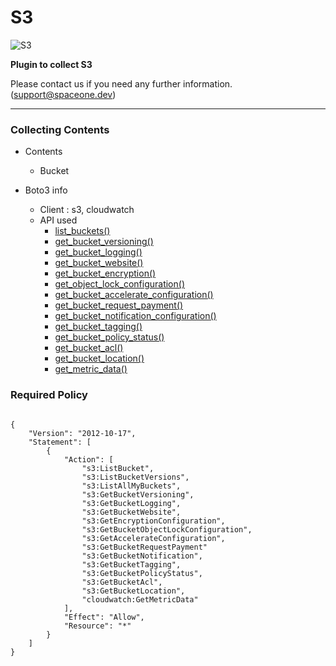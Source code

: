 # S3

![S3](https://spaceone-custom-assets.s3.ap-northeast-2.amazonaws.com/console-assets/icons/cloud-services/aws/Amazon-S3.svg)

**Plugin to collect S3**

Please contact us if you need any further information. (<support@spaceone.dev>)

---

### Collecting Contents

- Contents
  - Bucket
  
- Boto3 info
  - Client : s3, cloudwatch
  - API used
    - [list_buckets()](https://boto3.amazonaws.com/v1/documentation/api/latest/reference/services/s3.html#S3.Client.list_buckets)
    - [get_bucket_versioning()](https://boto3.amazonaws.com/v1/documentation/api/latest/reference/services/s3.html#S3.Client.get_bucket_versioning)
    - [get_bucket_logging()](https://boto3.amazonaws.com/v1/documentation/api/latest/reference/services/s3.html#S3.Client.get_bucket_logging)
    - [get_bucket_website()](https://boto3.amazonaws.com/v1/documentation/api/latest/reference/services/s3.html#S3.Client.get_bucket_website)
    - [get_bucket_encryption()](https://boto3.amazonaws.com/v1/documentation/api/latest/reference/services/s3.html#S3.Client.get_bucket_encryption)
    - [get_object_lock_configuration()](https://boto3.amazonaws.com/v1/documentation/api/latest/reference/services/s3.html#S3.Client.get_object_lock_configuration)
    - [get_bucket_accelerate_configuration()](https://boto3.amazonaws.com/v1/documentation/api/latest/reference/services/s3.html#S3.Client.get_bucket_accelerate_configuration)
    - [get_bucket_request_payment()](https://boto3.amazonaws.com/v1/documentation/api/latest/reference/services/s3.html#S3.Client.get_bucket_request_payment)
    - [get_bucket_notification_configuration()](https://boto3.amazonaws.com/v1/documentation/api/latest/reference/services/s3.html#S3.Client.get_bucket_notification_configuration)
    - [get_bucket_tagging()](https://boto3.amazonaws.com/v1/documentation/api/latest/reference/services/s3.html#S3.Client.get_bucket_tagging)
    - [get_bucket_policy_status()](https://boto3.amazonaws.com/v1/documentation/api/latest/reference/services/s3.html#S3.Client.get_bucket_policy_status)
    - [get_bucket_acl()](https://boto3.amazonaws.com/v1/documentation/api/latest/reference/services/s3.html#S3.Client.get_bucket_acl)
    - [get_bucket_location()](https://boto3.amazonaws.com/v1/documentation/api/latest/reference/services/s3.html#S3.Client.get_bucket_location)
    - [get_metric_data()](https://boto3.amazonaws.com/v1/documentation/api/latest/reference/services/cloudwatch.html#CloudWatch.Client.get_metric_data)

### Required Policy
  
<pre>
<code>
{
    "Version": "2012-10-17",
    "Statement": [
        {
            "Action": [
                "s3:ListBucket",
                "s3:ListBucketVersions",
                "s3:ListAllMyBuckets",
                "s3:GetBucketVersioning",
                "s3:GetBucketLogging",
                "s3:GetBucketWebsite",
                "s3:GetEncryptionConfiguration",
                "s3:GetBucketObjectLockConfiguration",
                "s3:GetAccelerateConfiguration",
                "s3:GetBucketRequestPayment"
                "s3:GetBucketNotification",
                "s3:GetBucketTagging",
                "s3:GetBucketPolicyStatus",
                "s3:GetBucketAcl",
                "s3:GetBucketLocation",
                "cloudwatch:GetMetricData"
            ],
            "Effect": "Allow",
            "Resource": "*"
        }
    ]
}
</code>
</pre>